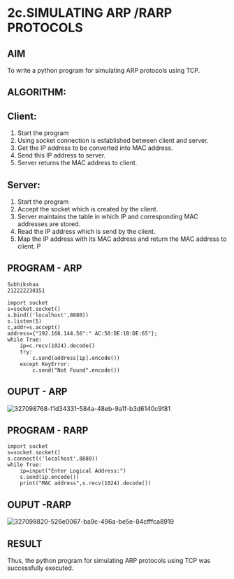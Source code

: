# 2c.SIMULATING ARP /RARP PROTOCOLS
## AIM
To write a python program for simulating ARP protocols using TCP.
## ALGORITHM:
## Client:
1. Start the program
2. Using socket connection is established between client and server.
3. Get the IP address to be converted into MAC address.
4. Send this IP address to server.
5. Server returns the MAC address to client.
## Server:
1. Start the program
2. Accept the socket which is created by the client.
3. Server maintains the table in which IP and corresponding MAC addresses are
stored.
4. Read the IP address which is send by the client.
5. Map the IP address with its MAC address and return the MAC address to client.
P
## PROGRAM - ARP
```
Subhikshaa
212222230151

import socket
s=socket.socket()
s.bind(('localhost',8880))
s.listen(5)
c,addr=s.accept()
address={"192.168.144.56":" AC:50:DE:1B:DE:65"};
while True:
    ip=c.recv(1024).decode()
    try:
        c.send(address[ip].encode())
    except KeyError:
        c.send("Not Found".encode())
```
## OUPUT - ARP
![327098768-f1d34331-584a-48eb-9a1f-b3d6140c9f81](https://github.com/Subhikshaa13/2c.ARP_RARP_PROTOCOLS/assets/118787344/40cea95b-d0ba-425b-a4fd-6a1da5f17009)

## PROGRAM - RARP
```
import socket
s=socket.socket()
s.connect(('localhost',8880))
while True:
    ip=input("Enter Logical Address:")
    s.send(ip.encode())
    print("MAC address",s.recv(1024).decode())
```
## OUPUT -RARP
![327098820-526e0067-ba9c-496a-be5e-84cfffca8919](https://github.com/Subhikshaa13/2c.ARP_RARP_PROTOCOLS/assets/118787344/88e2638c-9669-4442-943e-506f521fab4f)

## RESULT
Thus, the python program for simulating ARP protocols using TCP was successfully 
executed.
